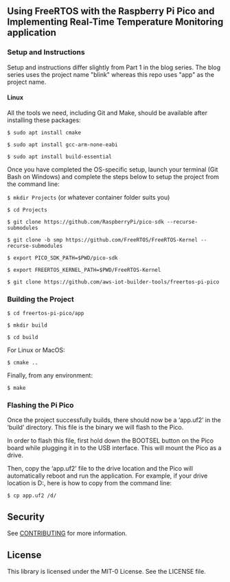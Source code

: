 ## Using FreeRTOS with the Raspberry Pi Pico and Implementing Real-Time Temperature Monitoring application

### Setup and Instructions

Setup and instructions differ slightly from Part 1 in the blog series. The blog series uses the project name "blink" whereas this repo uses "app" as the project name.

#### Linux
All the tools we need, including Git and Make, should be available after installing these packages:

`$ sudo apt install cmake`

`$ sudo apt install gcc-arm-none-eabi`

`$ sudo apt install build-essential`


Once you have completed the OS-specific setup, launch your terminal (Git Bash on Windows) and complete the steps below to setup the project from the command line:

`$ mkdir Projects` (or whatever container folder suits you)

`$ cd Projects`

`$ git clone https://github.com/RaspberryPi/pico-sdk --recurse-submodules`

`$ git clone -b smp https://github.com/FreeRTOS/FreeRTOS-Kernel --recurse-submodules`

`$ export PICO_SDK_PATH=$PWD/pico-sdk`

`$ export FREERTOS_KERNEL_PATH=$PWD/FreeRTOS-Kernel`

`$ git clone https://github.com/aws-iot-builder-tools/freertos-pi-pico`

### Building the Project

`$ cd freertos-pi-pico/app`

`$ mkdir build`

`$ cd build`

For Linux or MacOS:

`$ cmake ..`

Finally, from any environment:

`$ make`

### Flashing the Pi Pico

Once the project successfully builds, there should now be a ‘app.uf2’ in the ‘build’ directory. This file is the binary we will flash to the Pico. 

In order to flash this file, first hold down the BOOTSEL button on the Pico board while plugging it in to the USB interface. This will mount the Pico as a drive. 

Then, copy the ‘app.uf2’ file to the drive location and the Pico will automatically reboot and run the application. For example, if your drive location is D:, here is how to copy from the command line:

`$ cp app.uf2 /d/`

## Security

See [CONTRIBUTING](CONTRIBUTING.md#security-issue-notifications) for more information.

## License

This library is licensed under the MIT-0 License. See the LICENSE file.

